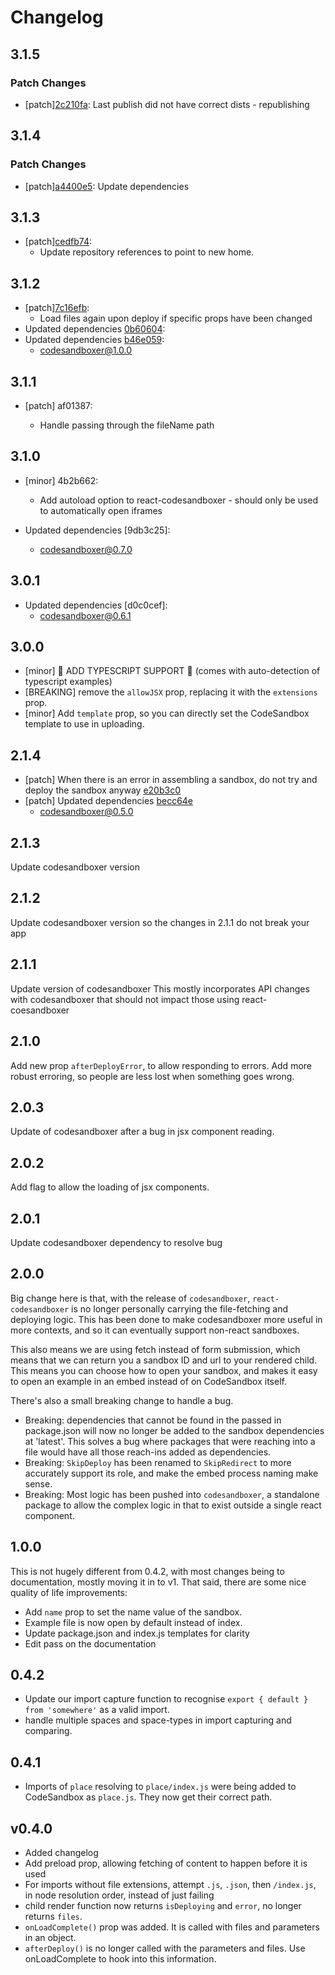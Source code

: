 # Changelog

## 3.1.5

### Patch Changes

- [patch][2c210fa](https://github.com/codesandbox/codesandboxer/commit/2c210fa):
  Last publish did not have correct dists - republishing

## 3.1.4

### Patch Changes

- [patch][a4400e5](https://github.com/codesandbox/codesandboxer/commit/a4400e5):
  Update dependencies

## 3.1.3

- [patch][cedfb74](https://github.com/codesandbox/codesandboxer/commit/cedfb74):
  - Update repository references to point to new home.

## 3.1.2

- [patch][7c16efb](https://github.com/codesandbox/codesandboxer/commit/7c16efb):
  - Load files again upon deploy if specific props have been changed
- Updated dependencies
  [0b60604](https://github.com/codesandbox/codesandboxer/commit/0b60604):
- Updated dependencies
  [b46e059](https://github.com/codesandbox/codesandboxer/commit/b46e059):
  - codesandboxer@1.0.0

## 3.1.1

- [patch] af01387:

  - Handle passing through the fileName path

## 3.1.0

- [minor] 4b2b662:

  - Add autoload option to react-codesandboxer - should only be used to
    automatically open iframes

- Updated dependencies [9db3c25]:
  - codesandboxer@0.7.0

## 3.0.1

- Updated dependencies [d0c0cef]:
  - codesandboxer@0.6.1

## 3.0.0

- [minor] 🎉 ADD TYPESCRIPT SUPPORT 🎉 (comes with auto-detection of typescript
  examples)
- [BREAKING] remove the `allowJSX` prop, replacing it with the `extensions`
  prop.
- [minor] Add `template` prop, so you can directly set the CodeSandbox template
  to use in uploading.

## 2.1.4

- [patch] When there is an error in assembling a sandbox, do not try and deploy
  the sandbox anyway [e20b3c0](e20b3c0)
- [patch] Updated dependencies [becc64e](becc64e)
  - codesandboxer@0.5.0

## 2.1.3

Update codesandboxer version

## 2.1.2

Update codesandboxer version so the changes in 2.1.1 do not break your app

## 2.1.1

Update version of codesandboxer This mostly incorporates API changes with
codesandboxer that should not impact those using react-coesandboxer

## 2.1.0

Add new prop `afterDeployError`, to allow responding to errors. Add more robust
erroring, so people are less lost when something goes wrong.

## 2.0.3

Update of codesandboxer after a bug in jsx component reading.

## 2.0.2

Add flag to allow the loading of jsx components.

## 2.0.1

Update codesandboxer dependency to resolve bug

## 2.0.0

Big change here is that, with the release of `codesandboxer`,
`react-codesandboxer` is no longer personally carrying the file-fetching and
deploying logic. This has been done to make codesandboxer more useful in more
contexts, and so it can eventually support non-react sandboxes.

This also means we are using fetch instead of form submission, which means that
we can return you a sandbox ID and url to your rendered child. This means you
can choose how to open your sandbox, and makes it easy to open an example in an
embed instead of on CodeSandbox itself.

There's also a small breaking change to handle a bug.

- Breaking: dependencies that cannot be found in the passed in package.json will
  now no longer be added to the sandbox dependencies at 'latest'. This solves a
  bug where packages that were reaching into a file would have all those
  reach-ins added as dependencies.
- Breaking: `SkipDeploy` has been renamed to `SkipRedirect` to more accurately
  support its role, and make the embed process naming make sense.
- Breaking: Most logic has been pushed into `codesandboxer`, a standalone
  package to allow the complex logic in that to exist outside a single react
  component.

## 1.0.0

This is not hugely different from 0.4.2, with most changes being to
documentation, mostly moving it in to v1. That said, there are some nice quality
of life improvements:

- Add `name` prop to set the name value of the sandbox.
- Example file is now open by default instead of index.
- Update package.json and index.js templates for clarity
- Edit pass on the documentation

## 0.4.2

- Update our import capture function to recognise
  `export { default } from 'somewhere'` as a valid import.
- handle multiple spaces and space-types in import capturing and comparing.

## 0.4.1

- Imports of `place` resolving to `place/index.js` were being added to
  CodeSandbox as `place.js`. They now get their correct path.

## v0.4.0

- Added changelog
- Add preload prop, allowing fetching of content to happen before it is used
- For imports without file extensions, attempt `.js`, `.json`, then `/index.js`,
  in node resolution order, instead of just failing
- child render function now returns `isDeploying` and `error`, no longer returns
  `files`.
- `onLoadComplete()` prop was added. It is called with files and parameters in
  an object.
- `afterDeploy()` is no longer called with the parameters and files. Use
  onLoadComplete to hook into this information.
